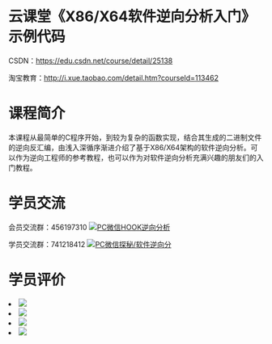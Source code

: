 # 云课堂《X86/X64软件逆向分析入门》示例代码

CSDN：<a href="https://edu.csdn.net/course/detail/25138">https://edu.csdn.net/course/detail/25138</a>
<br/> 

淘宝教育：<a href="http://i.xue.taobao.com/detail.htm?courseId=113462">http://i.xue.taobao.com/detail.htm?courseId=113462</a>
<br/> 

# 课程简介

本课程从最简单的C程序开始，到较为复杂的函数实现，结合其生成的二进制文件的逆向反汇编，由浅入深循序渐进介绍了基于X86/X64架构的软件逆向分析。可以作为逆向工程师的参考教程，也可以作为对软件逆向分析充满兴趣的朋友们的入门教程。

# 学员交流

会员交流群：456197310 <a target="_blank" href="http://shang.qq.com/wpa/qunwpa?idkey=0cdef8b48adc38e17306353fe37c08fe2c8b22fcb8cbdc18c17c7e84fc18194b"><img border="0" src="http://pub.idqqimg.com/wpa/images/group.png" alt="PC微信HOOK逆向分析" title="PC微信HOOK逆向分析"></a>

学员交流群：741218412  <a target="_blank" href="http://shang.qq.com/wpa/qunwpa?idkey=5433929b47701089a76001e8e656b86a970faadc7c1aaba4f583eb321d550813"><img border="0" src="http://pub.idqqimg.com/wpa/images/group.png" alt="PC微信探秘/软件逆向分" title="PC微信探秘/软件逆向分"></a>

# 学员评价

<li><img src="https://raw.githubusercontent.com/zmrbak/ReverseAnalysis/master/%E5%AD%A6%E5%91%98%E8%AF%84%E4%BB%B7/Screenshot_2019-09-25-08-36-26.png"><br/>
<li><img src="https://raw.githubusercontent.com/zmrbak/ReverseAnalysis/master/%E5%AD%A6%E5%91%98%E8%AF%84%E4%BB%B7/Screenshot_2019-10-17-10-10-33.png"><br/>
<li><img src="https://raw.githubusercontent.com/zmrbak/ReverseAnalysis/master/%E5%AD%A6%E5%91%98%E8%AF%84%E4%BB%B7/Screenshot_2019-09-28-22-59-20.png"><br/>
<li><img src="https://raw.githubusercontent.com/zmrbak/ReverseAnalysis/master/%E5%AD%A6%E5%91%98%E8%AF%84%E4%BB%B7/Screenshot_2019-10-17-10-10-45.png"><br/>
